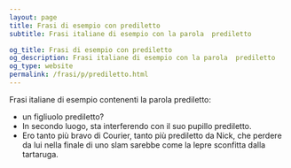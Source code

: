 ```yaml
---
layout: page
title: Frasi di esempio con prediletto 
subtitle: Frasi italiane di esempio con la parola  prediletto

og_title: Frasi di esempio con prediletto 
og_description: Frasi italiane di esempio con la parola  prediletto
og_type: website
permalink: /frasi/p/prediletto.html
---
```


Frasi italiane di esempio contenenti la parola prediletto:


- un figliuolo prediletto?
- In secondo luogo, sta interferendo con il suo pupillo prediletto.
- Ero tanto più bravo di Courier, tanto più prediletto da Nick, che perdere da lui nella finale di uno slam sarebbe come la lepre sconfitta dalla tartaruga.
